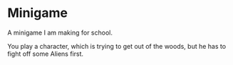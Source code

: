 # Minigame
A minigame I am making for school. 

You play a character, which is trying to get out of the woods, but he has to fight off some Aliens first.
